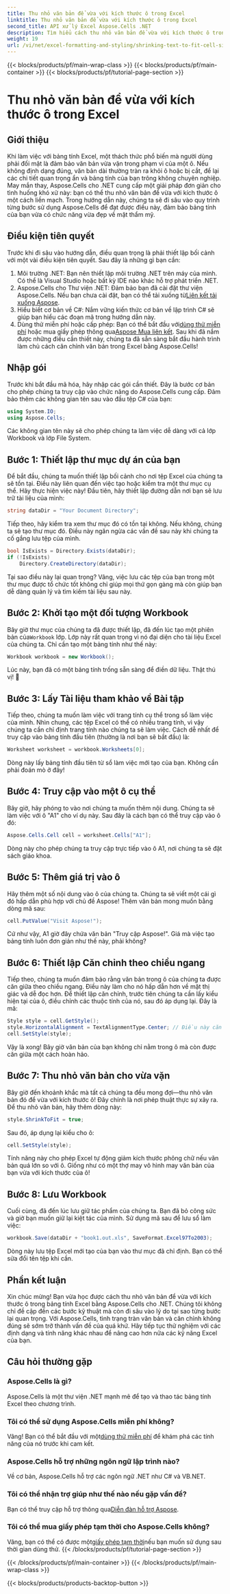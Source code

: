 ```yaml
---
title: Thu nhỏ văn bản để vừa với kích thước ô trong Excel
linktitle: Thu nhỏ văn bản để vừa với kích thước ô trong Excel
second_title: API xử lý Excel Aspose.Cells .NET
description: Tìm hiểu cách thu nhỏ văn bản để vừa với kích thước ô trong Excel bằng Aspose.Cells cho .NET. Có kèm hướng dẫn từng bước. Bắt đầu tối ưu hóa bảng tính của bạn.
weight: 19
url: /vi/net/excel-formatting-and-styling/shrinking-text-to-fit-cell-size/
---
```


{{< blocks/products/pf/main-wrap-class >}}
{{< blocks/products/pf/main-container >}}
{{< blocks/products/pf/tutorial-page-section >}}

# Thu nhỏ văn bản để vừa với kích thước ô trong Excel

## Giới thiệu
Khi làm việc với bảng tính Excel, một thách thức phổ biến mà người dùng phải đối mặt là đảm bảo văn bản vừa vặn trong phạm vi của một ô. Nếu không định dạng đúng, văn bản dài thường tràn ra khỏi ô hoặc bị cắt, để lại các chi tiết quan trọng ẩn và bảng tính của bạn trông không chuyên nghiệp. May mắn thay, Aspose.Cells cho .NET cung cấp một giải pháp đơn giản cho tình huống khó xử này: bạn có thể thu nhỏ văn bản để vừa với kích thước ô một cách liền mạch. Trong hướng dẫn này, chúng ta sẽ đi sâu vào quy trình từng bước sử dụng Aspose.Cells để đạt được điều này, đảm bảo bảng tính của bạn vừa có chức năng vừa đẹp về mặt thẩm mỹ. 
## Điều kiện tiên quyết
Trước khi đi sâu vào hướng dẫn, điều quan trọng là phải thiết lập bối cảnh với một vài điều kiện tiên quyết. Sau đây là những gì bạn cần:
1. Môi trường .NET: Bạn nên thiết lập môi trường .NET trên máy của mình. Có thể là Visual Studio hoặc bất kỳ IDE nào khác hỗ trợ phát triển .NET.
2.  Aspose.Cells cho Thư viện .NET: Đảm bảo bạn đã cài đặt thư viện Aspose.Cells. Nếu bạn chưa cài đặt, bạn có thể tải xuống từ[Liên kết tải xuống Aspose](https://releases.aspose.com/cells/net/).
3. Hiểu biết cơ bản về C#: Nắm vững kiến thức cơ bản về lập trình C# sẽ giúp bạn hiểu các đoạn mã trong hướng dẫn này.
4.  Dùng thử miễn phí hoặc cấp phép: Bạn có thể bắt đầu với[dùng thử miễn phí](https://releases.aspose.com/) hoặc mua giấy phép thông qua[Aspose Mua liên kết](https://purchase.aspose.com/buy).
Sau khi đã nắm được những điều cần thiết này, chúng ta đã sẵn sàng bắt đầu hành trình làm chủ cách căn chỉnh văn bản trong Excel bằng Aspose.Cells!
## Nhập gói
Trước khi bắt đầu mã hóa, hãy nhập các gói cần thiết. Đây là bước cơ bản cho phép chúng ta truy cập vào chức năng do Aspose.Cells cung cấp. Đảm bảo thêm các không gian tên sau vào đầu tệp C# của bạn:
```csharp
using System.IO;
using Aspose.Cells;
```
Các không gian tên này sẽ cho phép chúng ta làm việc dễ dàng với cả lớp Workbook và lớp File System.
## Bước 1: Thiết lập thư mục dự án của bạn
Để bắt đầu, chúng ta muốn thiết lập bối cảnh cho nơi tệp Excel của chúng ta sẽ tồn tại. Điều này liên quan đến việc tạo hoặc kiểm tra một thư mục cụ thể. Hãy thực hiện việc này!
Đầu tiên, hãy thiết lập đường dẫn nơi bạn sẽ lưu trữ tài liệu của mình:
```csharp
string dataDir = "Your Document Directory";
```
Tiếp theo, hãy kiểm tra xem thư mục đó có tồn tại không. Nếu không, chúng ta sẽ tạo thư mục đó. Điều này ngăn ngừa các vấn đề sau này khi chúng ta cố gắng lưu tệp của mình.
```csharp
bool IsExists = Directory.Exists(dataDir);
if (!IsExists)
    Directory.CreateDirectory(dataDir);
```
Tại sao điều này lại quan trọng? Vâng, việc lưu các tệp của bạn trong một thư mục được tổ chức tốt không chỉ giúp mọi thứ gọn gàng mà còn giúp bạn dễ dàng quản lý và tìm kiếm tài liệu sau này.
## Bước 2: Khởi tạo một đối tượng Workbook
 Bây giờ thư mục của chúng ta đã được thiết lập, đã đến lúc tạo một phiên bản của`Workbook` lớp. Lớp này rất quan trọng vì nó đại diện cho tài liệu Excel của chúng ta.
Chỉ cần tạo một bảng tính như thế này:
```csharp
Workbook workbook = new Workbook();
```
Lúc này, bạn đã có một bảng tính trống sẵn sàng để điền dữ liệu. Thật thú vị! 🎉
## Bước 3: Lấy Tài liệu tham khảo về Bài tập
Tiếp theo, chúng ta muốn làm việc với trang tính cụ thể trong sổ làm việc của mình. Nhìn chung, các tệp Excel có thể có nhiều trang tính, vì vậy chúng ta cần chỉ định trang tính nào chúng ta sẽ làm việc.
Cách dễ nhất để truy cập vào bảng tính đầu tiên (thường là nơi bạn sẽ bắt đầu) là:
```csharp
Worksheet worksheet = workbook.Worksheets[0];
```
Dòng này lấy bảng tính đầu tiên từ sổ làm việc mới tạo của bạn. Không cần phải đoán mò ở đây!
## Bước 4: Truy cập vào một ô cụ thể
Bây giờ, hãy phóng to vào nơi chúng ta muốn thêm nội dung. Chúng ta sẽ làm việc với ô "A1" cho ví dụ này.
Sau đây là cách bạn có thể truy cập vào ô đó:
```csharp
Aspose.Cells.Cell cell = worksheet.Cells["A1"];
```
Dòng này cho phép chúng ta truy cập trực tiếp vào ô A1, nơi chúng ta sẽ đặt sách giáo khoa.
## Bước 5: Thêm giá trị vào ô
Hãy thêm một số nội dung vào ô của chúng ta. Chúng ta sẽ viết một cái gì đó hấp dẫn phù hợp với chủ đề Aspose!
Thêm văn bản mong muốn bằng dòng mã sau:
```csharp
cell.PutValue("Visit Aspose!");
```
Cứ như vậy, A1 giờ đây chứa văn bản "Truy cập Aspose!". Giá mà việc tạo bảng tính luôn đơn giản như thế này, phải không?
## Bước 6: Thiết lập Căn chỉnh theo chiều ngang
Tiếp theo, chúng ta muốn đảm bảo rằng văn bản trong ô của chúng ta được căn giữa theo chiều ngang. Điều này làm cho nó hấp dẫn hơn về mặt thị giác và dễ đọc hơn.
Để thiết lập căn chỉnh, trước tiên chúng ta cần lấy kiểu hiện tại của ô, điều chỉnh các thuộc tính của nó, sau đó áp dụng lại. Đây là mã:
```csharp
Style style = cell.GetStyle();
style.HorizontalAlignment = TextAlignmentType.Center; // Điều này căn chỉnh văn bản vào giữa
cell.SetStyle(style);
```
Vậy là xong! Bây giờ văn bản của bạn không chỉ nằm trong ô mà còn được căn giữa một cách hoàn hảo.
## Bước 7: Thu nhỏ văn bản cho vừa vặn
Bây giờ đến khoảnh khắc mà tất cả chúng ta đều mong đợi—thu nhỏ văn bản đó để vừa với kích thước ô! Đây chính là nơi phép thuật thực sự xảy ra.
Để thu nhỏ văn bản, hãy thêm dòng này:
```csharp
style.ShrinkToFit = true;
```
Sau đó, áp dụng lại kiểu cho ô:
```csharp
cell.SetStyle(style);
```
Tính năng này cho phép Excel tự động giảm kích thước phông chữ nếu văn bản quá lớn so với ô. Giống như có một thợ may vô hình may văn bản của bạn vừa với kích thước của ô!
## Bước 8: Lưu Workbook
Cuối cùng, đã đến lúc lưu giữ tác phẩm của chúng ta. Bạn đã bỏ công sức và giờ bạn muốn giữ lại kiệt tác của mình.
Sử dụng mã sau để lưu sổ làm việc:
```csharp
workbook.Save(dataDir + "book1.out.xls", SaveFormat.Excel97To2003);
```
Dòng này lưu tệp Excel mới tạo của bạn vào thư mục đã chỉ định. Bạn có thể sửa đổi tên tệp khi cần.
## Phần kết luận
Xin chúc mừng! Bạn vừa học được cách thu nhỏ văn bản để vừa với kích thước ô trong bảng tính Excel bằng Aspose.Cells cho .NET. Chúng tôi không chỉ đề cập đến các bước kỹ thuật mà còn đi sâu vào lý do tại sao từng bước lại quan trọng. Với Aspose.Cells, tình trạng tràn văn bản và căn chỉnh không đúng sẽ sớm trở thành vấn đề của quá khứ. Hãy tiếp tục thử nghiệm với các định dạng và tính năng khác nhau để nâng cao hơn nữa các kỹ năng Excel của bạn.
## Câu hỏi thường gặp
### Aspose.Cells là gì?  
Aspose.Cells là một thư viện .NET mạnh mẽ để tạo và thao tác bảng tính Excel theo chương trình.
### Tôi có thể sử dụng Aspose.Cells miễn phí không?  
 Vâng! Bạn có thể bắt đầu với một[dùng thử miễn phí](https://releases.aspose.com/) để khám phá các tính năng của nó trước khi cam kết.
### Aspose.Cells hỗ trợ những ngôn ngữ lập trình nào?  
Về cơ bản, Aspose.Cells hỗ trợ các ngôn ngữ .NET như C# và VB.NET.
### Tôi có thể nhận trợ giúp như thế nào nếu gặp vấn đề?  
 Bạn có thể truy cập hỗ trợ thông qua[Diễn đàn hỗ trợ Aspose](https://forum.aspose.com/c/cells/9).
### Tôi có thể mua giấy phép tạm thời cho Aspose.Cells không?  
 Vâng, bạn có thể có được một[giấy phép tạm thời](https://purchase.aspose.com/temporary-license/)nếu bạn muốn sử dụng sau thời gian dùng thử.
{{< /blocks/products/pf/tutorial-page-section >}}

{{< /blocks/products/pf/main-container >}}
{{< /blocks/products/pf/main-wrap-class >}}

{{< blocks/products/products-backtop-button >}}
